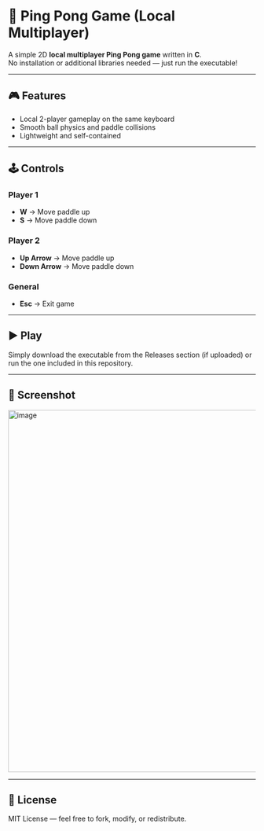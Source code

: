 # 🏓 Ping Pong Game (Local Multiplayer)

A simple 2D **local multiplayer Ping Pong game** written in **C**.  
No installation or additional libraries needed — just run the executable!  

---

## 🎮 Features
- Local 2-player gameplay on the same keyboard  
- Smooth ball physics and paddle collisions  
- Lightweight and self-contained  

---

## 🕹️ Controls

### Player 1
- **W** → Move paddle up  
- **S** → Move paddle down  

### Player 2
- **Up Arrow** → Move paddle up  
- **Down Arrow** → Move paddle down  

### General
- **Esc** → Exit game  

---

## ▶️ Play
Simply download the executable from the Releases section (if uploaded) or run the one included in this repository.  

---

## 📸 Screenshot
<img width="1271" height="737" alt="image" src="https://github.com/user-attachments/assets/5e4c399e-170f-489e-af1b-42bdfd823303" />


---

## 📜 License
MIT License — feel free to fork, modify, or redistribute.

